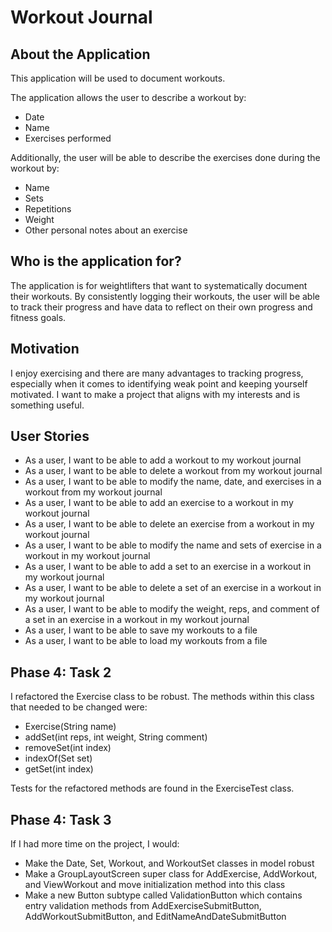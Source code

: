 # Workout Journal

## About the Application

This application will be used to document workouts.

The application allows the user to describe a workout by:
- Date
- Name
- Exercises performed
 
 Additionally, the user will be able to describe the exercises done during the workout by:
 - Name 
 - Sets 
 - Repetitions 
 - Weight
 - Other personal notes about an exercise
 
## Who is the application for?

The application is for weightlifters that want to systematically document their workouts. 
By consistently logging their workouts, the user will be able to track their progress and have data to reflect on their own progress and fitness goals.

## Motivation

I enjoy exercising and there are many advantages to tracking progress, especially when it comes to identifying weak point and keeping yourself motivated. 
I want to make a project that aligns with my interests and is something useful.

## User Stories

- As a user, I want to be able to add a workout to my workout journal
- As a user, I want to be able to delete a workout from my workout journal
- As a user, I want to be able to modify the name, date, and exercises in a workout from my workout journal
- As a user, I want to be able to add an exercise to a workout in my workout journal
- As a user, I want to be able to delete an exercise from a workout in my workout journal
- As a user, I want to be able to modify the name and sets of exercise in a workout in my workout journal
- As a user, I want to be able to add a set to an exercise in a workout in my workout journal
- As a user, I want to be able to delete a set of an exercise in a workout in my workout journal
- As a user, I want to be able to modify the weight, reps, and comment of a set in an exercise in a workout in my workout journal
- As a user, I want to be able to save my workouts to a file
- As a user, I want to be able to load my workouts from a file

## Phase 4: Task 2

I refactored the Exercise class to be robust. The methods within this class that needed to be changed were:
- Exercise(String name)
- addSet(int reps, int weight, String comment)
- removeSet(int index)
- indexOf(Set set)
- getSet(int index)

Tests for the refactored methods are found in the ExerciseTest class.

## Phase 4: Task 3

If I had more time on the project, I would:
- Make the Date, Set, Workout, and WorkoutSet classes in model robust
- Make a GroupLayoutScreen super class for AddExercise, AddWorkout, and ViewWorkout and move initialization method into this class
- Make a new Button subtype called ValidationButton which contains entry validation methods from AddExerciseSubmitButton, AddWorkoutSubmitButton, and EditNameAndDateSubmitButton

